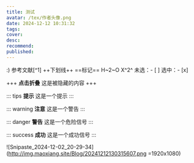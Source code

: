 ```yaml
---
title: 测试
avatar: /tex/作者头像.png
date: 2024-12-12 10:31:32
tags:
cover:
desc:
recommend:
published:
---
```

[HTML]:这是一个超文本语言
:)
参考文献[^1]
++下划线++
==标记==
H~2~O
X^2^
未选：- [ ]
选中：- [x]

+++ **点击折叠**
这是被隐藏的内容
+++

::: tips
**提示**
这是一个提示
:::

::: warning
**注意**
这是一个警告
:::

::: danger
**警告**
这是一个危险信号
:::

::: success
**成功**
这是一个成功信号
:::

![Snipaste_2024-12-02_20-29-34](http://img.maoxiang.site/Blog/20241212130315607.png =1920x1080)

